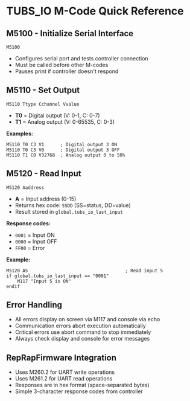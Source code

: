 # TUBS_IO M-Code Quick Reference

## M5100 - Initialize Serial Interface
```gcode
M5100
```
- Configures serial port and tests controller connection
- Must be called before other M-codes
- Pauses print if controller doesn't respond

## M5110 - Set Output
```gcode
M5110 Ttype Cchannel Vvalue
```
- **T0** = Digital output (V: 0-1, C: 0-7)
- **T1** = Analog output (V: 0-65535, C: 0-3)

**Examples:**
```gcode
M5110 T0 C3 V1      ; Digital output 3 ON
M5110 T0 C3 V0      ; Digital output 3 OFF
M5110 T1 C0 V32768  ; Analog output 0 to 50%
```

## M5120 - Read Input
```gcode
M5120 Aaddress
```
- **A** = Input address (0-15)
- Returns hex code: `SSDD` (SS=status, DD=value)
- Result stored in `global.tubs_io_last_input`

**Response codes:**
- `0001` = Input ON
- `0000` = Input OFF  
- `FF00` = Error

**Example:**
```gcode
M5120 A5                                    ; Read input 5
if global.tubs_io_last_input == "0001"
    M117 "Input 5 is ON"
endif
```

## Error Handling
- All errors display on screen via M117 and console via echo
- Communication errors abort execution automatically
- Critical errors use abort command to stop immediately
- Always check display and console for error messages

## RepRapFirmware Integration
- Uses M260.2 for UART write operations
- Uses M261.2 for UART read operations
- Responses are in hex format (space-separated bytes)
- Simple 3-character response codes from controller